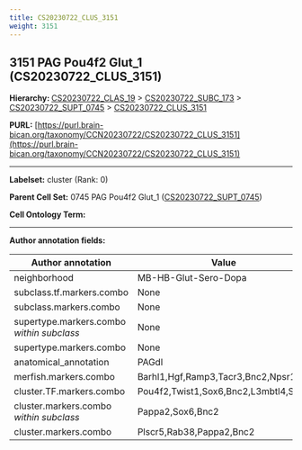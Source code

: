 ```yaml
---
title: CS20230722_CLUS_3151
weight: 3151
---
```

## 3151 PAG Pou4f2 Glut_1 (CS20230722_CLUS_3151)
<b>Hierarchy: </b>
[CS20230722_CLAS_19](../CS20230722_CLAS_19) >
[CS20230722_SUBC_173](../CS20230722_SUBC_173) >
[CS20230722_SUPT_0745](../CS20230722_SUPT_0745) >
[CS20230722_CLUS_3151](../CS20230722_CLUS_3151)

**PURL:** [https://purl.brain-bican.org/taxonomy/CCN20230722/CS20230722_CLUS_3151](https://purl.brain-bican.org/taxonomy/CCN20230722/CS20230722_CLUS_3151)

---


**Labelset:** cluster (Rank: 0)

**Parent Cell Set:** 0745 PAG Pou4f2 Glut_1 ([CS20230722_SUPT_0745](../CS20230722_SUPT_0745))



**Cell Ontology Term:** 

[MARKER GENES.]: #


---

[TRANSFERRED ANNOTATIONS.]: #


[AUTHOR ANNOTATION FIELDS.]: #


**Author annotation fields:**

| Author annotation | Value |
|-------------------|-------|
|neighborhood|MB-HB-Glut-Sero-Dopa|
|subclass.tf.markers.combo|None|
|subclass.markers.combo|None|
|supertype.markers.combo _within subclass_|None|
|supertype.markers.combo|None|
|anatomical_annotation|PAGdl|
|merfish.markers.combo|Barhl1,Hgf,Ramp3,Tacr3,Bnc2,Npsr1|
|cluster.TF.markers.combo|Pou4f2,Twist1,Sox6,Bnc2,L3mbtl4,Sox5|
|cluster.markers.combo _within subclass_|Pappa2,Sox6,Bnc2|
|cluster.markers.combo|Plscr5,Rab38,Pappa2,Bnc2|
